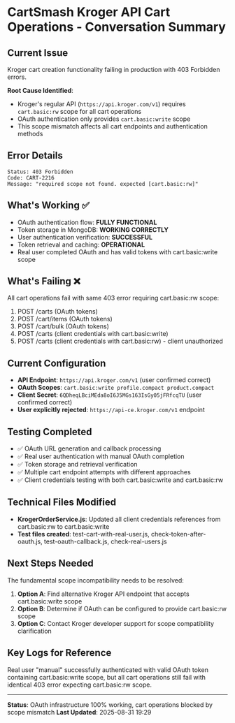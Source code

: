 # CartSmash Kroger API Cart Operations - Conversation Summary

## Current Issue
Kroger cart creation functionality failing in production with 403 Forbidden errors.

**Root Cause Identified**: 
- Kroger's regular API (`https://api.kroger.com/v1`) requires `cart.basic:rw` scope for all cart operations
- OAuth authentication only provides `cart.basic:write` scope
- This scope mismatch affects all cart endpoints and authentication methods

## Error Details
```
Status: 403 Forbidden
Code: CART-2216
Message: "required scope not found. expected [cart.basic:rw]"
```

## What's Working ✅
- OAuth authentication flow: **FULLY FUNCTIONAL**
- Token storage in MongoDB: **WORKING CORRECTLY** 
- User authentication verification: **SUCCESSFUL**
- Token retrieval and caching: **OPERATIONAL**
- Real user completed OAuth and has valid tokens with cart.basic:write scope

## What's Failing ❌
All cart operations fail with same 403 error requiring cart.basic:rw scope:
1. POST /carts (OAuth tokens)
2. POST /cart/items (OAuth tokens)  
3. POST /cart/bulk (OAuth tokens)
4. POST /carts (client credentials with cart.basic:write)
5. POST /carts (client credentials with cart.basic:rw) - client unauthorized

## Current Configuration
- **API Endpoint**: `https://api.kroger.com/v1` (user confirmed correct)
- **OAuth Scopes**: `cart.basic:write profile.compact product.compact`
- **Client Secret**: `6QDheqLBciMEda8oI6J5MGs163IsGy05jFRfcqTU` (user confirmed correct)
- **User explicitly rejected**: `https://api-ce.kroger.com/v1` endpoint

## Testing Completed
- ✅ OAuth URL generation and callback processing
- ✅ Real user authentication with manual OAuth completion
- ✅ Token storage and retrieval verification
- ✅ Multiple cart endpoint attempts with different approaches
- ✅ Client credentials testing with both cart.basic:write and cart.basic:rw

## Technical Files Modified
- **KrogerOrderService.js**: Updated all client credentials references from cart.basic:rw to cart.basic:write
- **Test files created**: test-cart-with-real-user.js, check-token-after-oauth.js, test-oauth-callback.js, check-real-users.js

## Next Steps Needed
The fundamental scope incompatibility needs to be resolved:
1. **Option A**: Find alternative Kroger API endpoint that accepts cart.basic:write scope
2. **Option B**: Determine if OAuth can be configured to provide cart.basic:rw scope
3. **Option C**: Contact Kroger developer support for scope compatibility clarification

## Key Logs for Reference
Real user "manual" successfully authenticated with valid OAuth token containing cart.basic:write scope, but all cart operations still fail with identical 403 error expecting cart.basic:rw scope.

---
**Status**: OAuth infrastructure 100% working, cart operations blocked by scope mismatch
**Last Updated**: 2025-08-31 19:29
